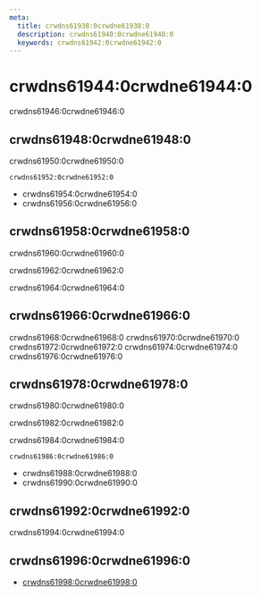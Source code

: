 ```yaml
---
meta:
  title: crwdns61938:0crwdne61938:0
  description: crwdns61940:0crwdne61940:0
  keywords: crwdns61942:0crwdne61942:0
---
```


# crwdns61944:0crwdne61944:0
crwdns61946:0crwdne61946:0

<entry-ad />

## crwdns61948:0crwdne61948:0
crwdns61950:0crwdne61950:0

`crwdns61952:0crwdne61952:0`
- crwdns61954:0crwdne61954:0
- crwdns61956:0crwdne61956:0


## crwdns61958:0crwdne61958:0
crwdns61960:0crwdne61960:0

  crwdns61962:0crwdne61962:0

  crwdns61964:0crwdne61964:0

## crwdns61966:0crwdne61966:0
crwdns61968:0crwdne61968:0
<alert type="success">crwdns61970:0crwdne61970:0</alert>
<alert type="info">crwdns61972:0crwdne61972:0</alert>
<alert type="warning">crwdns61974:0crwdne61974:0</alert>
<alert type="error">crwdns61976:0crwdne61976:0</alert>

## crwdns61978:0crwdne61978:0
crwdns61980:0crwdne61980:0

  crwdns61982:0crwdne61982:0

  crwdns61984:0crwdne61984:0

  `crwdns61986:0crwdne61986:0`
  - crwdns61988:0crwdne61988:0
  - crwdns61990:0crwdne61990:0

## crwdns61992:0crwdne61992:0
crwdns61994:0crwdne61994:0

## crwdns61996:0crwdne61996:0
  - [crwdns61998:0crwdne61998:0]()

<doc-footer />
